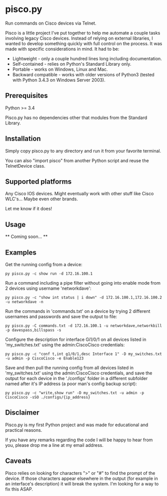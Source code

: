 # pisco.py

Run commands on Cisco devices via Telnet.

Pisco is a little project I've put together to help me automate a couple tasks involving legacy Cisco devices. 
Instead of relying on external libraries, I wanted to develop something quickly with full control on the process.
It was made with specific considerations in mind. It had to be:

- Lightweight - only a couple hundred lines long including documentation.
- Self-contained - relies on Python's Standard Library only.
- Portable - works on Windows, Linux and Mac.
- Backward compatible - works with older versions of Python3 (tested with Python 3.4.3 on Windows Server 2003).
  


## Prerequisites

Python >= 3.4

Pisco.py has no dependencies other that modules from the Standard Library.
  


## Installation

Simply copy pisco.py to any directory and run it from your favorite terminal.

You can also "import pisco" from another Python script and reuse the TelnetDevice class.
  


## Supported platforms

Any Cisco IOS devices. Might eventually work with other stuff like Cisco WLC's... Maybe even other brands.

Let me know if it does!
  

## Usage

** Coming soon... **



## Examples

Get the running config from a device:
```
py pisco.py -c show run -d 172.16.100.1
```
Run a command including a pipe filter without going into enable mode from 2 devices using username 'networkdave':
```
py pisco.py -c "show int status | i down" -d 172.16.100.1,172.16.100.2 -u networkdave -n
```
Run the commands in 'commands.txt' on a device by trying 2 different usernames and passwords and save the output to file:
```
py pisco.py -C commands.txt -d 172.16.100.1 -u networkdave,networkbill -p davespass,billspass -s
```
Configure the description for interface Gi1/0/1 on all devices listed in 'my_switches.txt' using the admin:CiscoCisco credentials:
```
py pisco.py -c "conf t,int g1/0/1,desc Interface 1" -D my_switches.txt -u admin -p CiscoCisco -e Enable123
```
Save and then pull the running config from all devices listed in 'my_switches.txt' using the admin:CiscoCisco credentials, and save the output for each device in the './configs' folder in a different subfolder named after it's IP address (a poor man's config backup script):
```
py pisco.py -c "write,show run" -D my_switches.txt -u admin -p CiscoCisco -sSO ./configs/{ip_address}
```
  


## Disclaimer

Pisco.py is my first Python project and was made for educational and practical reasons. 

If you have any remarks regarding the code I will be happy to hear from you, please drop me a line at my email address.


## Caveats

Pisco relies on looking for characters ">" or "#" to find the prompt of the device. If those characters appear elsewhere in the output (for example in an interface's description) it will break the system. I'm looking for a way to fix this ASAP.

